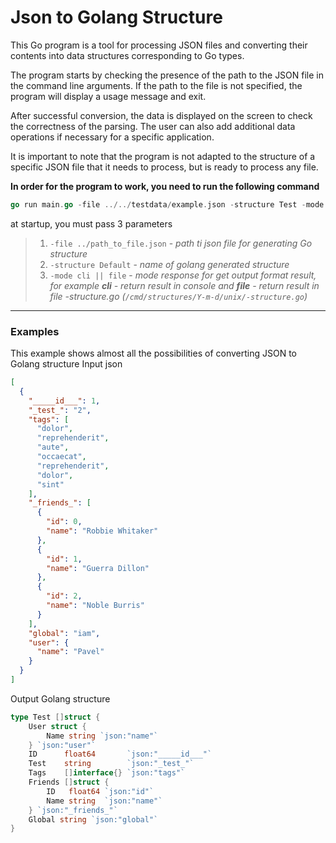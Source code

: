 # Json to Golang Structure

This Go program is a tool for processing JSON files and converting their contents into data structures corresponding to
Go types.

The program starts by checking the presence of the path to the JSON file in the command line arguments. If the path to
the file is not specified, the program will display a usage message and exit.

After successful conversion, the data is displayed on the screen to check the correctness of the parsing. The user can
also add additional data operations if necessary for a specific application.

It is important to note that the program is not adapted to the structure of a specific JSON file that it needs to
process, but is ready to process any file.

**In order for the program to work, you need to run the following command**

```Go
go run main.go -file ../../testdata/example.json -structure Test -mode file
```

at startup, you must pass 3 parameters
> 1. `-file ../path_to_file.json` - _path ti json file for generating Go structure_
>2. `-structure Default` - _name of golang generated structure_
>3. `-mode cli || file` - _mode response for get output format result, for example **cli** - return result in console
    and **file** - return result in file -structure.go (`/cmd/structures/Y-m-d/unix/-structure.go`)_

---

### Examples
This example shows almost all the possibilities of converting JSON to Golang structure
Input json
```json
[
  {
    "_____id___": 1,
    "_test_": "2",
    "tags": [
      "dolor",
      "reprehenderit",
      "aute",
      "occaecat",
      "reprehenderit",
      "dolor",
      "sint"
    ],
    "_friends_": [
      {
        "id": 0,
        "name": "Robbie Whitaker"
      },
      {
        "id": 1,
        "name": "Guerra Dillon"
      },
      {
        "id": 2,
        "name": "Noble Burris"
      }
    ],
    "global": "iam",
    "user": {
      "name": "Pavel"
    }
  }
]
```
Output Golang structure
```Go
type Test []struct {
	User struct {
		Name string `json:"name"`
	} `json:"user"`
	ID      float64       `json:"_____id___"`
	Test    string        `json:"_test_"`
	Tags    []interface{} `json:"tags"`
	Friends []struct {
		ID   float64 `json:"id"`
		Name string  `json:"name"`
	} `json:"_friends_"`
	Global string `json:"global"`
}
```
